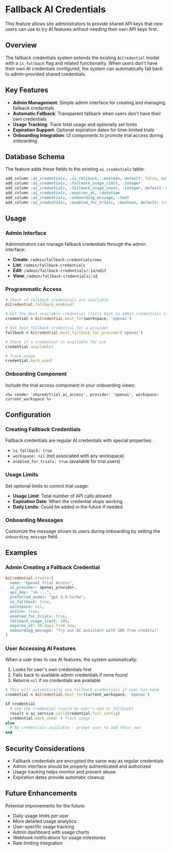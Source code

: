 # Fallback AI Credentials

This feature allows site administrators to provide shared API keys that new users can use to try AI features without needing their own API keys first.

## Overview

The fallback credentials system extends the existing `AiCredential` model with a `is_fallback` flag and related functionality. When users don't have their own AI credentials configured, the system can automatically fall back to admin-provided shared credentials.

## Key Features

- **Admin Management**: Simple admin interface for creating and managing fallback credentials
- **Automatic Fallback**: Transparent fallback when users don't have their own credentials
- **Usage Tracking**: Track total usage and optionally set limits
- **Expiration Support**: Optional expiration dates for time-limited trials
- **Onboarding Integration**: UI components to promote trial access during onboarding

## Database Schema

The feature adds these fields to the existing `ai_credentials` table:

```ruby
add_column :ai_credentials, :is_fallback, :boolean, default: false, null: false
add_column :ai_credentials, :fallback_usage_limit, :integer
add_column :ai_credentials, :fallback_usage_count, :integer, default: 0, null: false
add_column :ai_credentials, :expires_at, :datetime
add_column :ai_credentials, :onboarding_message, :text
add_column :ai_credentials, :enabled_for_trials, :boolean, default: true, null: false
```

## Usage

### Admin Interface

Administrators can manage fallback credentials through the admin interface:

- **Create**: `/admin/fallback-credentials/new`
- **List**: `/admin/fallback-credentials`
- **Edit**: `/admin/fallback-credentials/:id/edit`
- **View**: `/admin/fallback-credentials/:id`

### Programmatic Access

```ruby
# Check if fallback credentials are available
AiCredential.fallback_enabled?

# Get the best available credential (falls back to admin credentials if no user credentials)
credential = AiCredential.best_for(workspace, 'openai')

# Get best fallback credential for a provider
fallback = AiCredential.best_fallback_for_provider('openai')

# Check if a credential is available for use
credential.available?

# Track usage
credential.mark_used!
```

### Onboarding Component

Include the trial access component in your onboarding views:

```erb
<%= render 'shared/trial_ai_access', provider: 'openai', workspace: current_workspace %>
```

## Configuration

### Creating Fallback Credentials

Fallback credentials are regular AI credentials with special properties:

- `is_fallback: true`
- `workspace: nil` (not associated with any workspace)
- `enabled_for_trials: true` (available for trial users)

### Usage Limits

Set optional limits to control trial usage:

- **Usage Limit**: Total number of API calls allowed
- **Expiration Date**: When the credential stops working
- **Daily Limits**: Could be added in the future if needed

### Onboarding Messages

Customize the message shown to users during onboarding by setting the `onboarding_message` field.

## Examples

### Admin Creating a Fallback Credential

```ruby
AiCredential.create!(
  name: "OpenAI Trial Access",
  ai_provider: openai_provider,
  api_key: "sk-...",
  preferred_model: "gpt-3.5-turbo",
  is_fallback: true,
  workspace: nil,
  active: true,
  enabled_for_trials: true,
  fallback_usage_limit: 100,
  expires_at: 30.days.from_now,
  onboarding_message: "Try our AI assistant with 100 free credits!"
)
```

### User Accessing AI Features

When a user tries to use AI features, the system automatically:

1. Looks for user's own credentials first
2. Falls back to available admin credentials if none found
3. Returns `nil` if no credentials are available

```ruby
# This will automatically use fallback credentials if user has none
credential = AiCredential.best_for(current_workspace, 'openai')

if credential
  # Use the credential (could be user's own or fallback)
  result = ai_service.call(credential.full_config)
  credential.mark_used! # Track usage
else
  # No credentials available - prompt user to add their own
end
```

## Security Considerations

- Fallback credentials are encrypted the same way as regular credentials
- Admin interface should be properly authenticated and authorized
- Usage tracking helps monitor and prevent abuse
- Expiration dates provide automatic cleanup

## Future Enhancements

Potential improvements for the future:

- Daily usage limits per user
- More detailed usage analytics
- User-specific usage tracking
- Admin dashboard with usage charts
- Webhook notifications for usage milestones
- Rate limiting integration
